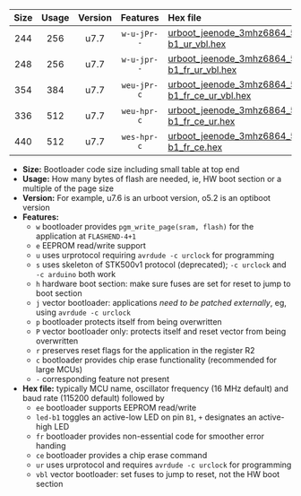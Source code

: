 |Size|Usage|Version|Features|Hex file|
|:-:|:-:|:-:|:-:|:--|
|244|256|u7.7|`w-u-jPr--`|[urboot_jeenode_3mhz6864_57600bps_led-b1_ur_vbl.hex](https://raw.githubusercontent.com/stefanrueger/urboot.hex/main/boards/jeenode/fcpu_3mhz6864/57600_bps/urboot_jeenode_3mhz6864_57600bps_led-b1_ur_vbl.hex)|
|248|256|u7.7|`w-u-jpr--`|[urboot_jeenode_3mhz6864_57600bps_led-b1_fr_ur_vbl.hex](https://raw.githubusercontent.com/stefanrueger/urboot.hex/main/boards/jeenode/fcpu_3mhz6864/57600_bps/urboot_jeenode_3mhz6864_57600bps_led-b1_fr_ur_vbl.hex)|
|354|384|u7.7|`weu-jPr-c`|[urboot_jeenode_3mhz6864_57600bps_ee_led-b1_fr_ce_ur_vbl.hex](https://raw.githubusercontent.com/stefanrueger/urboot.hex/main/boards/jeenode/fcpu_3mhz6864/57600_bps/urboot_jeenode_3mhz6864_57600bps_ee_led-b1_fr_ce_ur_vbl.hex)|
|336|512|u7.7|`weu-hpr-c`|[urboot_jeenode_3mhz6864_57600bps_ee_led-b1_fr_ce_ur.hex](https://raw.githubusercontent.com/stefanrueger/urboot.hex/main/boards/jeenode/fcpu_3mhz6864/57600_bps/urboot_jeenode_3mhz6864_57600bps_ee_led-b1_fr_ce_ur.hex)|
|440|512|u7.7|`wes-hpr-c`|[urboot_jeenode_3mhz6864_57600bps_ee_led-b1_fr_ce.hex](https://raw.githubusercontent.com/stefanrueger/urboot.hex/main/boards/jeenode/fcpu_3mhz6864/57600_bps/urboot_jeenode_3mhz6864_57600bps_ee_led-b1_fr_ce.hex)|

- **Size:** Bootloader code size including small table at top end
- **Usage:** How many bytes of flash are needed, ie, HW boot section or a multiple of the page size
- **Version:** For example, u7.6 is an urboot version, o5.2 is an optiboot version
- **Features:**
  + `w` bootloader provides `pgm_write_page(sram, flash)` for the application at `FLASHEND-4+1`
  + `e` EEPROM read/write support
  + `u` uses urprotocol requiring `avrdude -c urclock` for programming
  + `s` uses skeleton of STK500v1 protocol (deprecated); `-c urclock` and `-c arduino` both work
  + `h` hardware boot section: make sure fuses are set for reset to jump to boot section
  + `j` vector bootloader: applications *need to be patched externally*, eg, using `avrdude -c urclock`
  + `p` bootloader protects itself from being overwritten
  + `P` vector bootloader only: protects itself and reset vector from being overwritten
  + `r` preserves reset flags for the application in the register R2
  + `c` bootloader provides chip erase functionality (recommended for large MCUs)
  + `-` corresponding feature not present
- **Hex file:** typically MCU name, oscillator frequency (16 MHz default) and baud rate (115200 default) followed by
  + `ee` bootloader supports EEPROM read/write
  + `led-b1` toggles an active-low LED on pin `B1`, `+` designates an active-high LED
  + `fr` bootloader provides non-essential code for smoother error handing
  + `ce` bootloader provides a chip erase command
  + `ur` uses urprotocol and requires `avrdude -c urclock` for programming
  + `vbl` vector bootloader: set fuses to jump to reset, not the HW boot section

